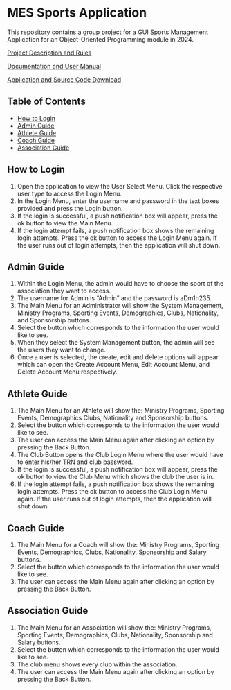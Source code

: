 # MES Sports Application
This repository contains a group project for a GUI Sports Management Application for an Object-Oriented Programming module in 2024.

[Project Description and Rules](https://github.com/MacaroniJam/MES-Sports-Application/blob/main/OOP%20Group%20Project%20SEM2-AY2023-24%20Description.pdf)

[Documentation and User Manual](https://github.com/MacaroniJam/MES-Sports-Application/blob/main/Documentation%20and%20User%20Manual.pdf)

[Application and Source Code Download](https://github.com/MacaroniJam/MES-Sports-Application/releases/tag/v1.0.0) 

## Table of Contents
- [How to Login](#how-to-login)
- [Admin Guide](#admin-guide)
- [Athlete Guide](#athlete-guide)
- [Coach Guide](#coach-guide)
- [Association Guide](#association-guide)

## How to Login
  1. Open the application to view the User Select Menu. Click the respective user type to access the Login Menu.
  2. In the Login Menu, enter the username and password in the text boxes provided and press the Login button.
  3. If the login is successful, a push notification box will appear, press the ok button to view the Main Menu.
  4. If the login attempt fails, a push notification box shows the remaining login attempts. Press the ok button to access the Login Menu again. If the user runs out of login attempts, then the application will shut down.

## Admin Guide
  1. Within the Login Menu, the admin would have to choose the sport of the association they want to access.
  2. The username for Admin is “Admin” and the password is aDm1n235.
  3. The Main Menu for an Administrator will show the System Management, Ministry Programs, Sporting Events, Demographics, Clubs, Nationality, and Sponsorship buttons.
  4. Select the button which corresponds to the information the user would like to see.
  5. When they select the System Management button, the admin will see the users they want to change.
  6. Once a user is selected, the create, edit and delete options will appear which can open the Create Account Menu, Edit Account Menu, and Delete Account Menu respectively.
     
## Athlete Guide
  1. The Main Menu for an Athlete will show the: Ministry Programs, Sporting Events, Demographics Clubs, Nationality and Sponsorship buttons.
  2. Select the button which corresponds to the information the user would like to see.
  3. The user can access the Main Menu again after clicking an option by pressing the Back Button.
  4. The Club Button opens the Club Login Menu where the user would have to enter his/her TRN and club password.
  5. If the login is successful, a push notification box will appear, press the ok button to view the Club Menu which shows the club the user is in.
  6. If the login attempt fails, a push notification box shows the remaining login attempts. Press the ok button to access the Club Login Menu again. If the user runs out of login attempts, then the application will shut down.

## Coach Guide
  1. The Main Menu for a Coach will show the: Ministry Programs, Sporting Events, Demographics, Clubs, Nationality, Sponsorship and Salary buttons.
  2. Select the button which corresponds to the information the user would like to see.
  3. The user can access the Main Menu again after clicking an option by pressing the Back Button.

## Association Guide
  1. The Main Menu for an Association will show the: Ministry Programs, Sporting Events, Demographics, Clubs, Nationality, Sponsorship and Salary buttons.
  2. Select the button which corresponds to the information the user would like to see.
  3. The club menu shows every club within the association.
  4. The user can access the Main Menu again after clicking an option by pressing the Back Button.






